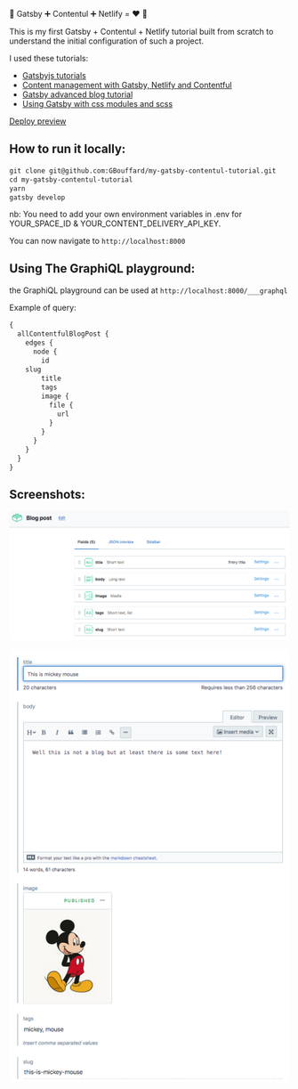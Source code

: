 :ribbon: Gatsby :heavy_plus_sign: Contentul :heavy_plus_sign: Netlify = :heart: :ribbon:

This is my first Gatsby + Contentul + Netlify tutorial built from scratch to understand the initial configuration of such a project.

I used these tutorials:

- [Gatsbyjs tutorials](https://www.gatsbyjs.org/tutorial/)
- [Content management with Gatsby, Netlify and Contentful](https://dev.to/thebabscraig/content-management-with-gatsby-netlify-and-contentful-3kbg)
- [Gatsby advanced blog tutorial](https://reactgo.com/gatsby-advanced-blog-tutorial)
- [Using Gatsby with css modules and scss](https://medium.com/@PostgradExpat/using-gatsby-with-css-modules-and-scss-7e75a05533a4)

[Deploy preview](https://gbouffard-my-gatsby-contentul-tutorial.netlify.com/)

## How to run it locally:

```
git clone git@github.com:GBouffard/my-gatsby-contentul-tutorial.git
cd my-gatsby-contentul-tutorial
yarn
gatsby develop
```

nb: You need to add your own environment variables in .env for YOUR_SPACE_ID & YOUR_CONTENT_DELIVERY_API_KEY.

You can now navigate to `http://localhost:8000`

## Using The GraphiQL playground:

the GraphiQL playground can be used at `http://localhost:8000/___graphql`

Example of query:

```
{
  allContentfulBlogPost {
    edges {
      node {
        id
    slug
        title
        tags
        image {
          file {
            url
          }
        }
      }
    }
  }
}
```

## Screenshots:

![](screenshots/contentful-screenshot1.png)

![](screenshots/contentful-screenshot2.png)
